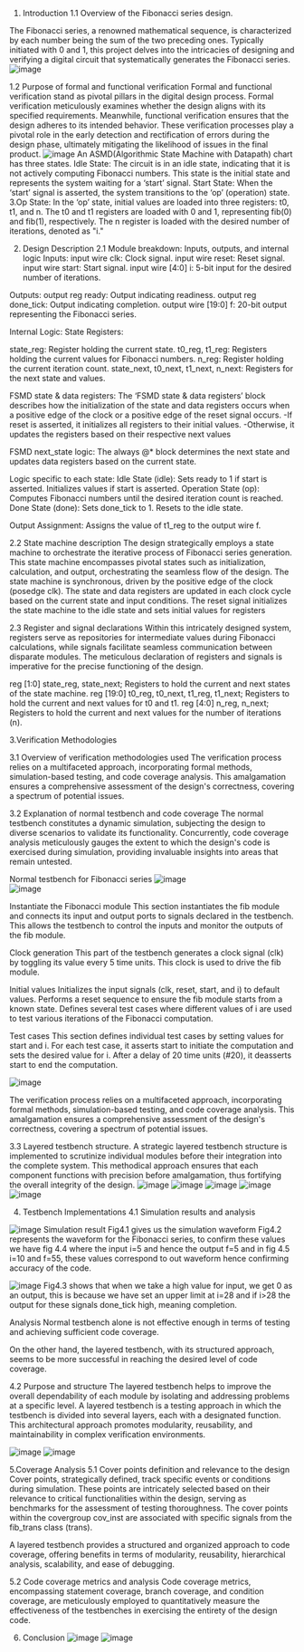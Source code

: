 1. Introduction
1.1 Overview of the Fibonacci
series design.

The Fibonacci series, a renowned mathematical
sequence, is characterized by each number being
the sum of the two preceding ones. Typically
initiated with 0 and 1, this project delves into the
intricacies of designing and verifying a digital
circuit that systematically generates the Fibonacci
series.
![image](https://github.com/Zozozaza/FFVDD--project/assets/136055978/c032a4ba-6b7b-4982-8707-88137178c69c)

1.2 Purpose of formal and
functional verification
Formal and functional verification stand as pivotal
pillars in the digital design process. Formal
verification meticulously examines whether the
design aligns with its specified requirements.
Meanwhile, functional verification ensures that the
design adheres to its intended behavior. These
verification processes play a pivotal role in the
early detection and rectification of errors during
the design phase, ultimately mitigating the
likelihood of issues in the final product.
![image](https://github.com/Zozozaza/FFVDD--project/assets/136055978/ac9c224d-b380-48bc-9acb-2960697290be)
An ASMD(Algorithmic State Machine with Datapath)
chart has three states.
Idle State:
The circuit is in an idle state, indicating that it is not actively computing Fibonacci numbers.
This state is the initial state and represents the system waiting for a ‘start’ signal.
Start State:
When the ‘start’ signal is asserted, the system transitions to the ‘op’ (operation) state. 
3.Op State:
In the ‘op’ state, initial values are loaded into three registers: t0, t1, and n.
The t0 and t1 registers are loaded with 0 and 1, representing fib(0) and fib(1), respectively.
The n register is loaded with the desired number of iterations, denoted as "i."

2. Design Description
2.1 Module breakdown: Inputs, outputs, and internal logic
   Inputs:
input wire clk: Clock signal.
input wire reset: Reset signal.
input wire start: Start signal.
input wire [4:0] i: 5-bit input for the desired number of iterations.

Outputs:
output reg ready: Output indicating readiness.
output reg done_tick: Output indicating completion.
output wire [19:0] f: 20-bit output representing the Fibonacci series.

Internal Logic:
State Registers:

state_reg: Register holding the current state.
t0_reg, t1_reg: Registers holding the current values for Fibonacci numbers.
n_reg: Register holding the current iteration count.
state_next, t0_next, t1_next, n_next: Registers for the next state and values.

FSMD state & data registers:
The ‘FSMD state & data registers’ block describes how the initialization of the state and data registers occurs when a positive edge of the clock or a positive edge of the reset signal occurs.
-If reset is asserted, it initializes all registers to their initial values.
-Otherwise, it updates the registers based on their respective next values



FSMD next_state logic:
The always @* block determines the next state and updates data registers based on the current state.


Logic specific to each state:
Idle State (idle):
Sets ready to 1 if start is asserted.
Initializes values if start is asserted.
Operation State (op):
Computes Fibonacci numbers until the desired iteration count is reached.
Done State (done):
Sets done_tick to 1.
Resets to the idle state.

Output Assignment:
Assigns the value of t1_reg to the output wire f.

2.2 State machine description
The design strategically employs a state machine to orchestrate the iterative process of Fibonacci series generation. This state machine encompasses pivotal states such as initialization, calculation, and output, orchestrating the seamless flow of the design.
The state machine is synchronous, driven by the positive edge of the clock (posedge clk).
The state and data registers are updated in each clock cycle based on the current state and input conditions.
The reset signal initializes the state machine to the idle state and sets initial values for registers

2.3 Register and signal declarations
Within this intricately designed system, registers serve as repositories for intermediate values during Fibonacci calculations, while signals facilitate seamless communication between disparate modules. The meticulous declaration of registers and signals is imperative for the precise functioning of the design.

reg [1:0] state_reg, state_next;
Registers to hold the current and next states of the state machine.
reg [19:0] t0_reg, t0_next, t1_reg, t1_next;
Registers to hold the current and next values for t0 and t1.
reg [4:0] n_reg, n_next;
Registers to hold the current and next values for the number of iterations (n).

3.Verification Methodologies

3.1 Overview of verification methodologies used
The verification process relies on a multifaceted approach, incorporating formal methods, simulation-based testing, and code coverage analysis. This amalgamation ensures a comprehensive assessment of the design's correctness, covering a spectrum of potential issues.

3.2 Explanation of normal testbench and code coverage
The normal testbench constitutes a dynamic simulation, subjecting the design to diverse scenarios to validate its functionality. Concurrently, code coverage analysis meticulously gauges the extent to which the design's code is exercised during simulation, providing invaluable insights into areas that remain untested.

Normal testbench for Fibonacci series
![image](https://github.com/Zozozaza/FFVDD--project/assets/136055978/43ad9e7e-adb9-40c2-8a12-df3061e4d603)
\
![image](https://github.com/Zozozaza/FFVDD--project/assets/136055978/5c8d7077-7a1c-476a-b1ed-fcac933f3273)

Instantiate the Fibonacci module
This section instantiates the fib module and connects its input and output ports to signals declared in the testbench. This allows the testbench to control the inputs and monitor the outputs of the fib module.

Clock generation
This part of the testbench generates a clock signal (clk) by toggling its value every 5 time units. This clock is used to drive the fib module.

Initial values
Initializes the input signals (clk, reset, start, and i) to default values.
Performs a reset sequence to ensure the fib module starts from a known state.
Defines several test cases where different values of i are used to test various iterations of the Fibonacci computation.

Test cases
This section defines individual test cases by setting values for start and i.
For each test case, it asserts start to initiate the computation and sets the desired value for i.
After a delay of 20 time units (#20), it deasserts start to end the computation.

![image](https://github.com/Zozozaza/FFVDD--project/assets/136055978/78d89217-3dcd-4a52-a52b-9d963a1a582b)

The verification process relies on a multifaceted approach, incorporating formal methods, simulation-based testing, and code coverage analysis. This amalgamation ensures a comprehensive assessment of the design's correctness, covering a spectrum of potential issues.

3.3 Layered testbench structure.
A strategic layered testbench structure is implemented to scrutinize individual modules before their integration into the complete system. This methodical approach ensures that each component functions with precision before amalgamation, thus fortifying the overall integrity of the design.
![image](https://github.com/Zozozaza/FFVDD--project/assets/136055978/7259c48f-7061-43ae-b808-e22891e3f045)
![image](https://github.com/Zozozaza/FFVDD--project/assets/136055978/82dc6a2f-d8cd-4792-a713-fffa9667afae)
![image](https://github.com/Zozozaza/FFVDD--project/assets/136055978/38b327c1-8186-435e-9df6-f762a7ab8cc8)
![image](https://github.com/Zozozaza/FFVDD--project/assets/136055978/6f936b36-2474-46e5-a1cf-8a50b913f12e)
![image](https://github.com/Zozozaza/FFVDD--project/assets/136055978/72d6cccd-079c-488c-894e-b872729b2ad5)

4. Testbench Implementations
   4.1 Simulation results and analysis

![image](https://github.com/Zozozaza/FFVDD--project/assets/136055978/82c3e0c3-50f5-451f-b6df-4bec4aa5365a)
   Simulation result
   Fig4.1 gives us the simulation waveform
   Fig4.2 represents the waveform for the Fibonacci series, to confirm these values we have fig 4.4 where the input i=5 and hence the output f=5 and in fig 4.5 i=10 and f=55, these values correspond to out waveform hence confirming accuracy of the code.

![image](https://github.com/Zozozaza/FFVDD--project/assets/136055978/5161f3c2-10c6-4ab9-9bbc-eec2d08692f8)
Fig4.3 shows that when we take a high value for input, we get 0 as an output, this is because we have set an upper limit at i=28 and if i>28 the output for these signals done_tick high, meaning completion.

Analysis
Normal testbench alone is not effective enough in terms of testing and achieving sufficient code coverage.

On the other hand, the layered testbench, with its structured approach, seems to be more successful in reaching the desired level of code coverage.

4.2 Purpose and structure
The layered testbench helps to improve the overall dependability of each module by isolating and addressing problems at a specific level.
A layered testbench is a testing approach in which the testbench is divided into several layers, each with a designated function. This architectural approach promotes modularity, reusability, and maintainability in complex verification environments.

![image](https://github.com/Zozozaza/FFVDD--project/assets/136055978/d5d6f7b3-a60f-4b9a-b0fc-e23e8deeea6f)
![image](https://github.com/Zozozaza/FFVDD--project/assets/136055978/d2832902-e6a7-4367-ba1b-1914ef2f7bad)

5.Coverage Analysis
5.1 Cover points definition and relevance to the design
Cover points, strategically defined, track specific events or conditions during simulation. These points are intricately selected based on their relevance to critical functionalities within the design, serving as benchmarks for the assessment of testing thoroughness. The cover points within the covergroup cov_inst are associated with specific signals from the fib_trans class (trans). 

A layered testbench provides a structured and organized approach to code coverage, offering benefits in terms of modularity, reusability, hierarchical analysis, scalability, and ease of debugging.

5.2 Code coverage metrics and analysis
Code coverage metrics, encompassing statement coverage, branch coverage, and condition coverage, are meticulously employed to quantitatively measure the effectiveness of the testbenches in exercising the entirety of the design code.

6. Conclusion
![image](https://github.com/Zozozaza/FFVDD--project/assets/136055978/681fadea-1da0-4fe5-91b8-54cedd41cd67)
![image](https://github.com/Zozozaza/FFVDD--project/assets/136055978/13f06dc1-a455-467d-9fcf-f6678db92ca4)


